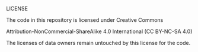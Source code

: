 LICENSE

The code in this repository is licensed under Creative Commons

Attribution-NonCommercial-ShareAlike 4.0 International (CC BY-NC-SA 4.0)

The licenses of data owners remain untouched by this license for the code.
